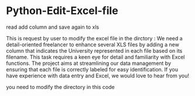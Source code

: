 # Python-Edit-Excel-file
read add column and save again to xls

This is request by user to modify the excel file in the dirctory :
We need a detail-oriented freelancer to enhance several XLS files by adding a new column that indicates the University represented in each file based on its filename. This task requires a keen eye for detail and familiarity with Excel functions. The project aims at streamlining our data management by ensuring that each file is correctly labeled for easy identification. If you have experience with data entry and Excel, we would love to hear from you!

you need to modify the directory in this code
